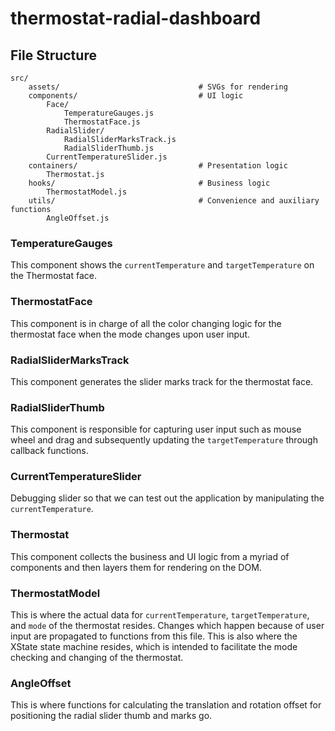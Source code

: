 # thermostat-radial-dashboard

## File Structure
```
src/
    assets/                               # SVGs for rendering
    components/                           # UI logic
        Face/
            TemperatureGauges.js
            ThermostatFace.js
        RadialSlider/
            RadialSliderMarksTrack.js
            RadialSliderThumb.js
        CurrentTemperatureSlider.js
    containers/                           # Presentation logic
        Thermostat.js
    hooks/                                # Business logic
        ThermostatModel.js
    utils/                                # Convenience and auxiliary functions
        AngleOffset.js
```

### TemperatureGauges
This component shows the `currentTemperature` and `targetTemperature` on the Thermostat face.

### ThermostatFace
This component is in charge of all the color changing logic for the thermostat face when the mode changes upon user input.

### RadialSliderMarksTrack
This component generates the slider marks track for the thermostat face.

### RadialSliderThumb
This component is responsible for capturing user input such as mouse wheel and drag and subsequently updating the `targetTemperature` through callback functions.

### CurrentTemperatureSlider
Debugging slider so that we can test out the application by manipulating the `currentTemperature`.

### Thermostat
This component collects the business and UI logic from a myriad of components and then layers them for rendering on the DOM.

### ThermostatModel
This is where the actual data for `currentTemperature`, `targetTemperature`, and `mode` of the thermostat resides. Changes which happen because of user input are propagated to functions from this file. This is also where the XState state machine resides, which is intended to facilitate the mode checking and changing of the thermostat.

### AngleOffset
This is where functions for calculating the translation and rotation offset for positioning the radial slider thumb and marks go.
